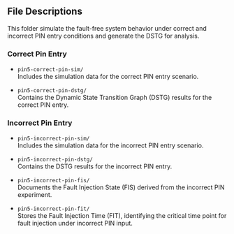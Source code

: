 ## File Descriptions 

This folder simulate the fault-free system behavior under correct and incorrect PIN entry conditions and generate the DSTG for analysis.

### Correct Pin Entry

- `pin5-correct-pin-sim/`  
  Includes the simulation data for the correct PIN entry scenario.

- `pin5-correct-pin-dstg/`  
  Contains the Dynamic State Transition Graph (DSTG) results for the correct PIN entry.

### Incorrect Pin Entry

- `pin5-incorrect-pin-sim/`  
  Includes the simulation data for the incorrect PIN entry scenario.

- `pin5-incorrect-pin-dstg/`  
  Contains the DSTG results for the incorrect PIN entry.

- `pin5-incorrect-pin-fis/`  
  Documents the Fault Injection State (FIS) derived from the incorrect PIN experiment.

- `pin5-incorrect-pin-fit/`  
  Stores the Fault Injection Time (FIT), identifying the critical time point for fault injection under incorrect PIN input.
